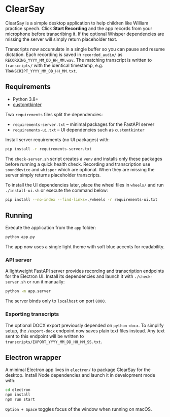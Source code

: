 # ClearSay

ClearSay is a simple desktop application to help children like William practice speech. Click **Start Recording** and the app records from your microphone before transcribing it. If the optional Whisper dependencies are missing the server will simply return placeholder text.

Transcripts now accumulate in a single buffer so you can pause and resume dictation. Each recording is saved in `recorded_audio/` as `RECORDING_YYYY_MM_DD_HH_MM.wav`. The matching transcript is written to `transcripts/` with the identical timestamp, e.g. `TRANSCRIPT_YYYY_MM_DD_HH_MM.txt`.

## Requirements

- Python 3.8+
- [customtkinter](https://github.com/TomSchimansky/CustomTkinter)

Two ``requirements`` files split the dependencies:

* ``requirements-server.txt`` – minimal packages for the FastAPI server
* ``requirements-ui.txt`` – UI dependencies such as ``customtkinter``

Install server requirements (no UI packages) with:

```bash
pip install -r requirements-server.txt
```

The ``check-server.sh`` script creates a ``venv`` and installs only these
packages before running a quick health check. Recording and transcription use
``sounddevice`` and ``whisper`` which are optional. When they are missing the
server simply returns placeholder transcripts.

To install the UI dependencies later, place the wheel files in ``wheels/`` and
run ``./install-ui.sh`` or execute the command below:

```bash
pip install --no-index --find-links=./wheels -r requirements-ui.txt
```

## Running

Execute the application from the `app` folder:

```bash
python app.py
```

The app now uses a single light theme with soft blue accents for readability.

### API server

A lightweight FastAPI server provides recording and transcription endpoints for
the Electron UI. Install its dependencies and launch it with ``./check-server.sh``
or run it manually:

```bash
python -m app.server
```

The server binds only to `localhost` on port `8000`.

### Exporting transcripts

The optional DOCX export previously depended on `python-docx`. To simplify
setup, the `/export-docx` endpoint now saves plain text files instead. Any text
sent to this endpoint will be written to `transcripts/EXPORT_YYYY_MM_DD_HH_MM_SS.txt`.

## Electron wrapper

A minimal Electron app lives in `electron/` to package ClearSay for the desktop. Install Node dependencies and launch it in development mode with:

```bash
cd electron
npm install
npm run start
```

`Option + Space` toggles focus of the window when running on macOS.
